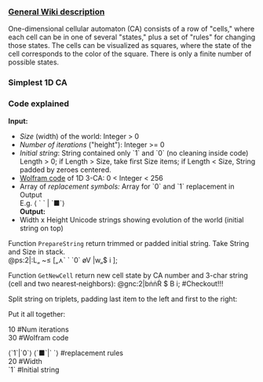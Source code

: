 ### [General Wiki description](https://en.wikipedia.org/wiki/Cellular_automaton)  
One-dimensional cellular automaton (CA) consists of a row of "cells," 
where each cell can be in one of several "states," plus a set of "rules" for changing those states. 
The cells can be visualized as squares, where the state of the cell corresponds to the color of the square. 
There is only a finite number of possible states.

### Simplest 1D CA

### Code explained
**Input:**  
- *Size* (width) of the world: Integer > 0
- *Number of iterations* ("height"): Integer >= 0
- *Initial string*: String contained only \`1\` and \`0\` (no cleaning inside code)  
Length > 0; if Length > Size, take first Size items; if Length < Size, String padded by zeroes centered.  
- [Wolfram code](https://en.wikipedia.org/wiki/Wolfram_code) of 1D 3-CA: 0 < Integer < 256  
- Array of *replacement symbols:* Array for \`0\` and \`1\` replacement in Output  
E.g. ⟨ \` \` | \`■\`⟩  
**Output:**  
- Width x Height Unicode strings showing evolution of the world (initial string on top)  

Function `PrepareString` return trimmed or padded initial string. 
Take String and Size in stack.  
@ps:2|:L„ ~≤ \[„⋏\` \` \`0\` øV |w„$ i \];

Function `GetNewCell` return new cell state by CA number and 3-char string (cell and two nearest‐neighbors):
@gnc:2|bṅṅṘ $ B i; #Checkout!!!

Split string on triplets, padding last item to the left and first to the right:



Put it all together:

10 #Num iterations  
30 #Wolfram code  

⟨\`1\`|\`0\`⟩ ⟨\`■\`|\` \`⟩ #replacement rules  
20 #Width  
\`1\` #Initial string  

